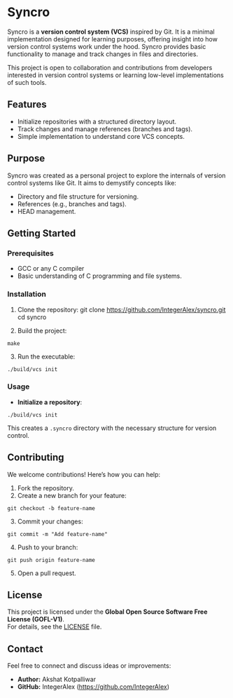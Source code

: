 Syncro
======

Syncro is a **version control system (VCS)** inspired by Git. It is a minimal implementation designed for learning purposes, offering insight into how version control systems work under the hood. Syncro provides basic functionality to manage and track changes in files and directories.

This project is open to collaboration and contributions from developers interested in version control systems or learning low-level implementations of such tools.

Features
--------
- Initialize repositories with a structured directory layout.
- Track changes and manage references (branches and tags).
- Simple implementation to understand core VCS concepts.

Purpose
-------
Syncro was created as a personal project to explore the internals of version control systems like Git. It aims to demystify concepts like:
- Directory and file structure for versioning.
- References (e.g., branches and tags).
- HEAD management.

Getting Started
---------------
### Prerequisites
- GCC or any C compiler
- Basic understanding of C programming and file systems.

### Installation
1. Clone the repository:
git clone https://github.com/IntegerAlex/syncro.git cd syncro

2. Build the project:

`make`

3. Run the executable:

`./build/vcs init`

### Usage
- **Initialize a repository**:  

`./build/vcs init`

This creates a `.syncro` directory with the necessary structure for version control.

Contributing
------------
We welcome contributions! Here’s how you can help:
1. Fork the repository.
2. Create a new branch for your feature:

`git checkout -b feature-name`

3. Commit your changes:

`git commit -m "Add feature-name"`

4. Push to your branch:

`git push origin feature-name`

5. Open a pull request.

License
-------
This project is licensed under the **Global Open Source Software Free License (GOFL-V1)**.  
For details, see the [LICENSE](LICENSE.md) file.

Contact
-------
Feel free to connect and discuss ideas or improvements:
- **Author:** Akshat Kotpalliwar
- **GitHub:** IntegerAlex (https://github.com/IntegerAlex)
